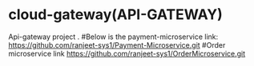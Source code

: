 # cloud-gateway(API-GATEWAY)
Api-gateway project .
#Below is the payment-microservice link:
https://github.com/ranjeet-sys1/Payment-Microservice.git
#Order microservice link
https://github.com/ranjeet-sys1/OrderMicroservice.git
